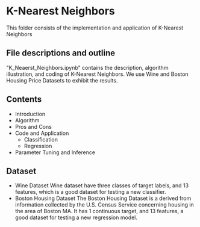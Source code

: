 # K-Nearest Neighbors
This folder consists of the implementation and application of K-Nearest Neighbors

## File descriptions and outline
"K_Neaerst_Neighbors.ipynb" contains the description, algorithm illustration, and coding of K-Nearest Neighbors. We use Wine and Boston Housing Price Datasets to exhibit the results.

## Contents
- Introduction
- Algorithm
- Pros and Cons
- Code and Application
    - Classification
    - Regression
- Parameter Tuning and Inference

## Dataset
- Wine Dataset
Wine dataset have three classes of target labels, and 13 features, which is a good dataset for testing a new classifier.
- Boston Housing Dataset
The Boston Housing Dataset is a derived from information collected by the U.S. Census Service concerning housing in the area of Boston MA. It has 1 continuous target, and 13 features, a good dataset for testing a new regression model.
